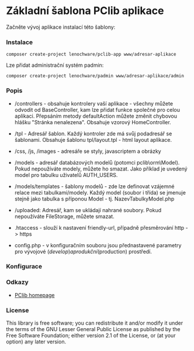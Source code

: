 # Základní šablona PClib aplikace

Začněte vývoj aplikace instalací této šablony:

### Instalace

```
composer create-project lenochware/pclib-app www/adresar-aplikace
```

Lze přidat administrační systém padmin:

```
composer create-project lenochware/padmin www/adresar-aplikace/admin
```

### Popis

* /controllers - obsahuje kontrolery vaší aplikace - všechny můžete odvodit od BaseController,
kam lze přidat funkce společné pro celou aplikaci. Přepsáním metody defaultAction můžete změnit 
chybovou hlášku "Stránka nenalezena". Obsahuje vzorový HomeController.

* /tpl - Adresář šablon. Každý kontroler zde má svůj podadresář se šablonami. 
Obsahuje šablonu tpl/layout.tpl - html layout aplikace.
* /css, /js, /images - adresáře se styly, javascriptem a obrázky
* /models - adresář databázových modelů (potomci pclib\orm\Model). Pokud nepoužíváte modely, můžete ho smazat.
Jako příklad je uvedený model pro tabulku uživatelů AUTH_USERS.

* /models/templates - šablony modelů - zde lze definovat vzájemné relace mezi tabulkami/modely.
Každý model (soubor i třída) se jmenuje stejně jako tabulka s příponou Model - tj. NazevTabulkyModel.php

* /uploaded: Adresář, kam se ukládají nahrané soubory. Pokud nepoužíváte FileStorage, můžete smazat.

* .htaccess - slouží k nastavení friendly-url, případně přesměrování http -> https
* config.php - v konfiguračním souboru jsou přednastavené parametry pro vývojové ($develop) a produkční ($production) prostředí.

### Konfigurace

### Odkazy
* [PClib homepage](http://pclib.brambor.net/)

### License
This library is free software; you can redistribute it and/or
 modify it under the terms of the GNU Lesser General Public
 License as published by the Free Software Foundation; either
 version 2.1 of the License, or (at your option) any later version.